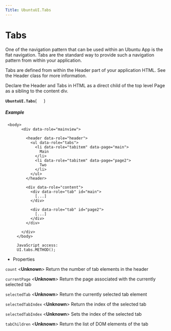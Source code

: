 ```yaml
---
Title: UbuntuUI.Tabs
---
```

        
Tabs
====

One of the navigation pattern that can be used within an Ubuntu App is the flat navigation. Tabs are the standard way to provide such a navigation pattern from within your application.

Tabs are defined from within the Header part of your application HTML. See the Header class for more information.

Declare the Header and Tabs in HTML as a direct child of the top level Page as a sibling to the content div.

<span id="UbuntuUI.Tabs"></span>
**`UbuntuUI.Tabs`**( `  ` )
##### Example

``` code
 <body>
       <div data-role="mainview">
    
         <header data-role="header">
           <ul data-role="tabs">
             <li data-role="tabitem" data-page="main">
               Main
             </li>
             <li data-role="tabitem" data-page="page2">
               Two
             </li>
           </ul>
         </header>
    
         <div data-role="content">
           <div data-role="tab" id="main">
             [...]
           </div>
    
           <div data-role="tab" id="page2">
             [...]
           </div>
         </div>
    
       </div>
     </body>
    
     JavaScript access:
     UI.tabs.METHOD();
```

-   Properties

<span id="count"></span>
`count` &lt;**Unknown**&gt;
Return the number of tab elements in the header

<span id="currentPage"></span>
`currentPage` &lt;**Unknown**&gt;
Return the page associated with the currently selected tab

<span id="selectedTab"></span>
`selectedTab` &lt;**Unknown**&gt;
Return the currently selected tab element

<span id="selectedTabIndex"></span>
`selectedTabIndex` &lt;**Unknown**&gt;
Return the index of the selected tab

<span id="selectedTabIndex"></span>
`selectedTabIndex` &lt;**Unknown**&gt;
Sets the index of the selected tab

<span id="tabChildren"></span>
`tabChildren` &lt;**Unknown**&gt;
Return the list of DOM elements of the tab

